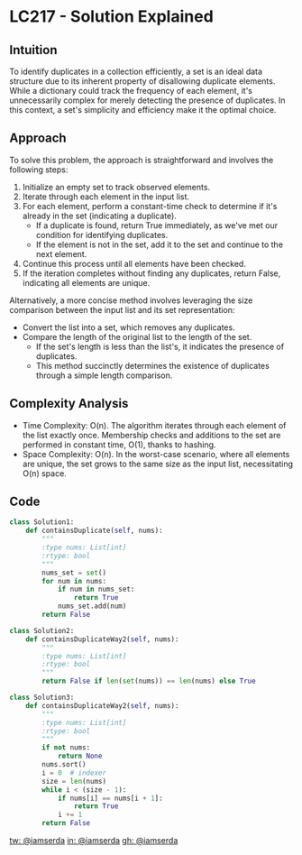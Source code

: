 # LC217 - Solution Explained

## Intuition

To identify duplicates in a collection efficiently, a set is an ideal data structure due to its inherent property of disallowing duplicate elements. While a dictionary could track the frequency of each element, it's unnecessarily complex for merely detecting the presence of duplicates. In this context, a set's simplicity and efficiency make it the optimal choice.

## Approach

To solve this problem, the approach is straightforward and involves the following steps:

1. Initialize an empty set to track observed elements.
2. Iterate through each element in the input list.
3. For each element, perform a constant-time check to determine if it's already in the set (indicating a duplicate).
   - If a duplicate is found, return True immediately, as we've met our condition for identifying duplicates.
   - If the element is not in the set, add it to the set and continue to the next element.
4. Continue this process until all elements have been checked.
5. If the iteration completes without finding any duplicates, return False, indicating all elements are unique.

Alternatively, a more concise method involves leveraging the size comparison between the input list and its set representation:

- Convert the list into a set, which removes any duplicates.
- Compare the length of the original list to the length of the set.
  - If the set's length is less than the list's, it indicates the presence of duplicates.
  - This method succinctly determines the existence of duplicates through a simple length comparison.

## Complexity Analysis

- Time Complexity: O(n). The algorithm iterates through each element of the list exactly once. Membership checks and additions to the set are performed in constant time, O(1), thanks to hashing.
- Space Complexity: O(n). In the worst-case scenario, where all elements are unique, the set grows to the same size as the input list, necessitating O(n) space.

## Code

```python
class Solution1:
    def containsDuplicate(self, nums):
        """
        :type nums: List[int]
        :rtype: bool
        """
        nums_set = set()
        for num in nums:
            if num in nums_set:
                return True
            nums_set.add(num)
        return False

class Solution2:
    def containsDuplicateWay2(self, nums):
        """
        :type nums: List[int]
        :rtype: bool
        """
        return False if len(set(nums)) == len(nums) else True

class Solution3:
    def containsDuplicateWay2(self, nums):
        """
        :type nums: List[int]
        :rtype: bool
        """
        if not nums:
            return None
        nums.sort()
        i = 0  # indexer
        size = len(nums)
        while i < (size - 1):
            if nums[i] == nums[i + 1]:
                return True
            i += 1
        return False
```

[tw: @iamserda](https://twitter.com/iamserda)
[in: @iamserda](https://linkedin.com/in/iamserda)
[gh: @iamserda](https://github.com/iamserda)